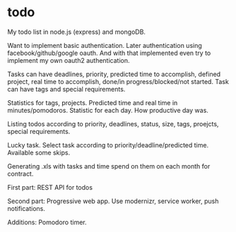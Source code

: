 # todo
My todo list in node.js (express) and mongoDB.

Want to implement basic authentication. Later authentication using facebook/github/google oauth. And with that implemented even try to implement my own oauth2 authentication.

Tasks can have deadlines, priority, predicted time to accomplish, defined project, real time to accomplish, done/in progress/blocked/not started. Task can have tags and special requirements. 

Statistics for tags, projects. Predicted time and real time in minutes/pomodoros.
Statistic for each day. How productive day was.

Listing todos according to priority, deadlines, status, size, tags, proejcts, special requirements.

Lucky task. Select task according to priority/deadline/predicted time. Available some skips.

Generating .xls with tasks and time spend on them on each month for contract.

First part:
REST API for todos

Second part:
Progressive web app. Use modernizr, service worker, push notifications.

Additions:
Pomodoro timer.

